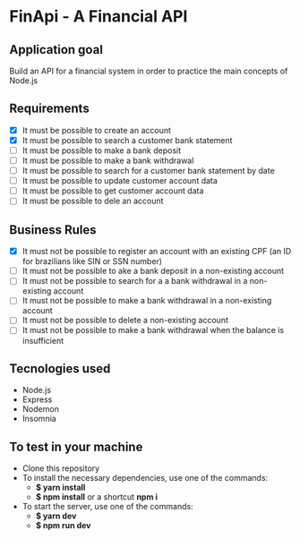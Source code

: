 # FinApi - A Financial API 

## Application goal 

Build an API for a financial system in order to practice the main concepts of Node.js 
## Requirements

- [x] It must be possible to create an account 
- [x] It must be possible to search a customer bank statement
- [ ] It must be possible to make a bank deposit
- [ ] It must be possible to make a bank withdrawal
- [ ] It must be possible to search for a customer bank statement by date
- [ ] It must be possible to update customer account data
- [ ] It must be possible to get customer account data
- [ ] It must be possible to dele an account 

## Business Rules 
- [x] It must not be possible to register an account with an existing CPF (an ID for brazilians like SIN or SSN number)
- [ ] It must not be possible to ake a bank deposit in a non-existing account
- [ ] It must not be possible to search for a a bank withdrawal in a non-existing account
- [ ] It must not be possible to make a bank withdrawal in a non-existing account
- [ ] It must not be possible to delete a non-existing account
- [ ] It must not be possible to make a bank withdrawal when the balance is insufficient

## Tecnologies used

- Node.js 
- Express
- Nodemon
- Insomnia

## To test in your machine 

  - Clone this repository
  - To install the necessary dependencies, use one of the commands:
    - **$ yarn install** 
    - **$ npm install** or a shortcut **npm i** 
  - To start the server, use one of the commands:
    - **$ yarn dev**  
    - **$ npm run dev** 